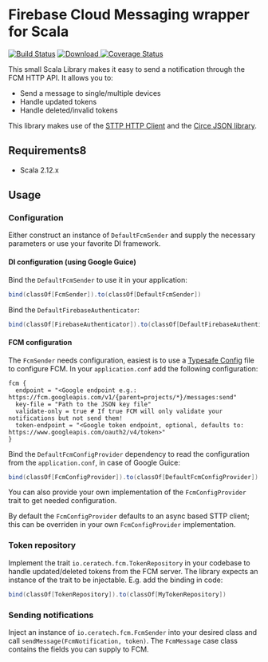 # Firebase Cloud Messaging wrapper for Scala 

[![Build Status](https://travis-ci.org/Ceratech/fcm-scala.svg?branch=master)](https://travis-ci.org/Ceratech/fcm-scala)
[ ![Download](https://api.bintray.com/packages/ceratech/maven/fcm-scala/images/download.svg) ](https://bintray.com/ceratech/maven/fcm-scala/_latestVersion)
[![Coverage Status](https://coveralls.io/repos/github/Ceratech/fcm-scala/badge.svg?branch=master)](https://coveralls.io/github/Ceratech/fcm-scala?branch=master)

This small Scala Library makes it easy to send a notification through the FCM HTTP API. It allows you to:

* Send a message to single/multiple devices
* Handle updated tokens
* Handle deleted/invalid tokens

This library makes use of the [STTP HTTP Client](https://sttp.readthedocs.io/en/latest/) and the [Circe JSON library](circe.github.io/circe/).

## Requirements8

* Scala 2.12.x

## Usage

### Configuration

Either construct an instance of `DefaultFcmSender` and supply the necessary parameters or use your favorite DI framework.

#### DI configuration (using Google Guice)

Bind the `DefaultFcmSender` to use it in your application:

```scala
bind(classOf[FcmSender]).to(classOf[DefaultFcmSender])
``` 

Bind the `DefaultFirebaseAuthenticator`:

```scala
bind(classOf[FirebaseAuthenticator]).to(classOf[DefaultFirebaseAuthenticator])
```

#### FCM configuration

The `FcmSender` needs configuration, easiest is to use a [Typesafe Config](https://github.com/lightbend/config) file to configure FCM. In your `application.conf` add the following configuration:

```
fcm {
  endpoint = "<Google endpoint e.g.: https://fcm.googleapis.com/v1/{parent=projects/*}/messages:send"
  key-file = "Path to the JSON key file"
  validate-only = true # If true FCM will only validate your notifications but not send them!
  token-endpoint = "<Google token endpoint, optional, defaults to: https://www.googleapis.com/oauth2/v4/token>"
}
```

Bind the `DefaultFcmConfigProvider` dependency to read the configuration from the `application.conf`, in case of Google Guice:

```scala
bind(classOf[FcmConfigProvider]).to(classOf[DefaultFcmConfigProvider])
```

You can also provide your own implementation of the `FcmConfigProvider` trait to get needed configuration.

By default the `FcmConfigProvider` defaults to an async based STTP client; this can be overriden in your own `FcmConfigProvider` implementation. 

### Token repository

Implement the trait `io.ceratech.fcm.TokenRepository` in your codebase to handle updated/deleted tokens from the FCM server. The library expects an instance of the trait to be injectable. E.g. add the binding in code:

```scala
bind(classOf[TokenRepository]).to(classOf[MyTokenRepository])
```

### Sending notifications

Inject an instance of `io.ceratech.fcm.FcmSender` into your desired class and call `sendMessage(FcmNotification, token)`. The `FcmMessage` case class contains the fields you can supply to FCM.
